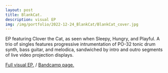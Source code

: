 ```yaml
---
layout: post
title: BlankCat.
description: visual EP
img: /img/portfolio/2022-12-24_BlankCat/BlankCat_cover.jpg
---
```


EP featuring Clover the Cat, as seen when Sleepy, Hungry, and Playful. A trio of singles features progressive intrumentation of PO-32 tonic drum synth, bass guitar, and melodica, sandwiched by intro and outro segments of live video projection displays.

[Full visual EP.](https://www.youtube.com/watch?v=1sOH5dVP_BQ) / [Bandcamp page.](https://enoodle.bandcamp.com/album/blankcat)

<div class="img_row">
	<img class="col two" src="{{ site.baseurl }}/img/portfolio/2022-12-24_BlankCat/BlankCat_cover.jpg" alt="" title="BlankCat_cover"/>
	<img class="col one" src="{{ site.baseurl }}/img/portfolio/2022-12-24_BlankCat/BlankCat_outro.jpg" alt="" title="BlankCat_outro"/>
</div>
<div class="img_row">
	<img class="col three" src="{{ site.baseurl }}/img/portfolio/2022-12-24_BlankCat/PlayfulCat_wide.jpg" alt="" title="PlayfulCat_wide"/>
</div>


 
